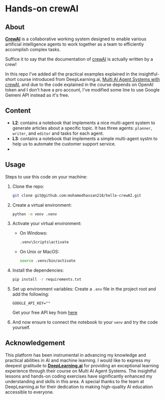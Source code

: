 # Hands-on crewAI

## About 

[**CrewAI**](https://crewai.net/) is a collaborative working system designed to enable various artificial intelligence agents to work together as a team to efficiently accomplish complex tasks.

Suffice it to say that the documentation of [crewAI](https://docs.crewai.com/) is actually written by a crew!

In this repo I've added all the practical examples explained in the insightful-short course introduced from DeepLearning.ai, [Multi AI Agent Systems with crewAI](https://learn.deeplearning.ai/courses/multi-ai-agent-systems-with-crewai/lesson/1/introduction), and due to the code explained in the course depends on OpenAI token and I don't have a pro account, I've modified some line to use Google Gemeni API instead as it's free.


## Content

- **L2**: contains a notebook that implements a nice multi-agent system to generate articles about a specific topic. It has three agents: `planner`, `writer`, and `editor` and tasks for each agent.
- **L3**: contains a notebook that implements a simple multi-agent systm to help us to automate the customer support service.
- 

## Usage

Steps to use this code on your machine:

1. Clone the repo:
    ``` bash
    git clone git@github.com:mohamedhassan218/hello-crewAI.git
    ```

2. Create a virtual environment:
    ```bash
    python -m venv .venv
    ```

3. Activate your virtual environment:
    - On Windows:
        ```bash
        .venv\Scripts\activate
        ```

    - On Unix or MacOS:
        ```bash
        source .venv/bin/activate
        ```

4. Install the dependencies:
    ``` bash
    pip install -r requirements.txt
    ```

5. Set up environment variables:
    Create a `.env` file in the project root and add the following:
    ```
    GOOGLE_API_KEY=""
    ```
    Get your free API key from [here](https://ai.google.dev/gemini-api/docs/api-key)

6. And now ensure to connect the notebook to your `venv` and try the code yourself.


## Acknowledgement

This platform has been instrumental in advancing my knowledge and practical abilities in AI and machine learning. I would like to express my deepest gratitude to [**DeepLearning.ai**](https://www.deeplearning.ai/) for providing an exceptional learning experience through their course on Multi AI Agent Systems. The insightful lessons and hands-on coding exercises have significantly enhanced my understanding and skills in this area. A special thanks to the team at DeepLearning.ai for their dedication to making high-quality AI education accessible to everyone.